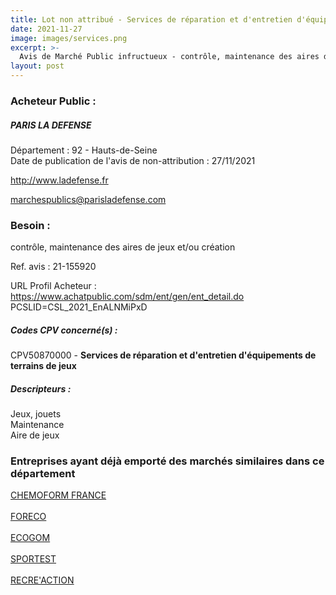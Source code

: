 ```yaml
---
title: Lot non attribué - Services de réparation et d'entretien d'équipements de terrains de jeux
date: 2021-11-27
image: images/services.png
excerpt: >-
  Avis de Marché Public infructueux - contrôle, maintenance des aires de jeux et/ou création
layout: post
---
```


### Acheteur Public :
##### PARIS LA DEFENSE
Département : 92 - Hauts-de-Seine<br/>
Date de publication de l'avis de non-attribution : 27/11/2021


http://www.ladefense.fr

marchespublics@parisladefense.com


### Besoin :

contrôle, maintenance des aires de jeux et/ou création

Ref. avis : 21-155920

URL Profil Acheteur : https://www.achatpublic.com/sdm/ent/gen/ent_detail.do PCSLID=CSL_2021_EnALNMiPxD

##### Codes CPV concerné(s) :
CPV50870000 - **Services de réparation et d'entretien d'équipements de terrains de jeux** <br/>

##### Descripteurs :
Jeux, jouets <br/>
Maintenance <br/>
Aire de jeux <br/>

### Entreprises ayant déjà emporté des marchés similaires dans ce département
<a href="/entreprise-549/siren-343255535">CHEMOFORM FRANCE</a><br/><br/>
<a href="/entreprise-551/siren-378318414">FORECO</a><br/><br/>
<a href="/entreprise-553/siren-390580884">ECOGOM</a><br/><br/>
<a href="/entreprise-559/siren-431459148">SPORTEST</a><br/><br/>
<a href="/entreprise-582/siren-950557322">RECRE'ACTION</a><br/><br/>
